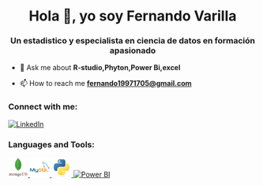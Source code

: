 <h1 align="center">Hola 👋, yo soy Fernando Varilla</h1>
<h3 align="center"> Un estadistico y especialista en ciencia de datos en formación apasionado </h3>

- 💬 Ask me about **R-studio,Phyton,Power Bi,excel**

- 📫 How to reach me **fernando19971705@gmail.com**

<h3 align="left">Connect with me:</h3>
<p align="left">
  <a href="https://www.linkedin.com/in/fernando-arturo-varilla-mendoza-945a242a8/" target="blank">
    <img src="https://cdn.jsdelivr.net/npm/simple-icons@v3/icons/linkedin.svg" alt="LinkedIn" width="40" height="40"/>
  </a>
</p>


<h3 align="left">Languages and Tools:</h3>
<p align="left">
  <a href="https://www.mongodb.com/" target="_blank" rel="noreferrer">
    <img src="https://raw.githubusercontent.com/devicons/devicon/master/icons/mongodb/mongodb-original-wordmark.svg" alt="MongoDB" width="40" height="40"/>
  </a> 
  <a href="https://www.mysql.com/" target="_blank" rel="noreferrer">
    <img src="https://raw.githubusercontent.com/devicons/devicon/master/icons/mysql/mysql-original-wordmark.svg" alt="MySQL" width="40" height="40"/>
  </a> 
  <a href="https://www.python.org" target="_blank" rel="noreferrer">
    <img src="https://raw.githubusercontent.com/devicons/devicon/master/icons/python/python-original.svg" alt="Python" width="40" height="40"/>
  </a> 
  <a href="https://powerbi.microsoft.com/" target="_blank" rel="noreferrer">
    <img src="https://upload.wikimedia.org/wikipedia/commons/c/cf/New_Power_BI_Logo.svg" alt="Power BI" width="40" height="40"/>
  </a>
</p>

